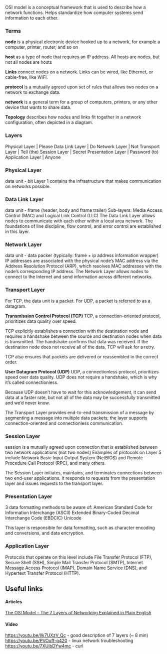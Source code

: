 OSI model is a conceptual framework that is used to describe how a network functions.
Helps standardize how computer systems send information to each other.

### Terms

**node** is a physical electronic device hooked up to a network, for example a computer, printer, router, and so on

**host** as a type of node that requires an IP address. All hosts are nodes, but not all nodes are hosts

**Links** connect nodes on a network. Links can be wired, like Ethernet, or cable-free, like WiFi.

**protocol** is a mutually agreed upon set of rules that allows two nodes on a network to exchange data.

**network** is a general term for a group of computers, printers, or any other device that wants to share data.

**Topology** describes how nodes and links fit together in a network configuration, often depicted in a diagram.

### Layers

Physical Layer | Please
Data Link Layer | Do
Network Layer | Not
Transport Layer | Tell (the)
Session Layer | Secret
Presentation Layer | Password (to)
Application Layer | Anyone

### Physical Layer

data unit - bit
Layer 1 contains the infrastructure that makes communication on networks possible.

### Data Link Layer

data unit - frame (header, body and frame trailer)
Sub-layers: Media Access Control (MAC) and Logical Link Control (LLC)
The Data Link Layer allows nodes to communicate with each other within a local area network. The foundations of line discipline, flow control, and error control are established in this layer.

### Network Layer

data unit - data packer (typically: frame + ip address information wrapper)
IP addresses are associated with the physical node’s MAC address via the Address Resolution Protocol (ARP), which resolves MAC addresses with the node’s corresponding IP address.
The Network Layer allows nodes to connect to the Internet and send information across different networks.

### Transport Layer

For TCP, the data unit is a packet. For UDP, a packet is referred to as a datagram.

**Transmission Control Protocol (TCP)**
TCP, a connection-oriented protocol, prioritizes data quality over speed.

TCP explicitly establishes a connection with the destination node and requires a handshake between the source and destination nodes when data is transmitted. The handshake confirms that data was received. If the destination node does not receive all of the data, TCP will ask for a retry.

TCP also ensures that packets are delivered or reassembled in the correct order.

**User Datagram Protocol (UDP)**
UDP, a connectionless protocol, prioritizes speed over data quality. UDP does not require a handshake, which is why it’s called connectionless.

Because UDP doesn’t have to wait for this acknowledgement, it can send data at a faster rate, but not all of the data may be successfully transmitted and we’d never know.

The Transport Layer provides end-to-end transmission of a message by segmenting a message into multiple data packets; the layer supports connection-oriented and connectionless communication.

### Session Layer

session is a mutually agreed upon connection that is established between two network applications (not two nodes)
Examples of protocols on Layer 5 include Network Basic Input Output System (NetBIOS) and Remote Procedure Call Protocol (RPC), and many others.

The Session Layer initiates, maintains, and terminates connections between two end-user applications. It responds to requests from the presentation layer and issues requests to the transport layer.

### Presentation Layer

3 data formatting methods to be aware of:
American Standard Code for Information Interchange (ASCII)
Extended Binary-Coded Decimal Interchange Code (EBDCIC)
Unicode

This layer is responsible for data formatting, such as character encoding and conversions, and data encryption.

### Application Layer

Protocols that operate on this level include File Transfer Protocol (FTP), Secure Shell (SSH), Simple Mail Transfer Protocol (SMTP), Internet Message Access Protocol (IMAP), Domain Name Service (DNS), and Hypertext Transfer Protocol (HTTP).

## Useful links

#### Articles

[The OSI Model – The 7 Layers of Networking Explained in Plain English](https://www.freecodecamp.org/news/osi-model-networking-layers-explained-in-plain-english/)

#### Video

https://youtu.be/Ilk7UXzV_Qc - good description of 7 layers (~ 8 min)
https://youtu.be/PVOuff-p420 - linux network troubleshooting
https://youtu.be/7XUibDYw4mc - curl
